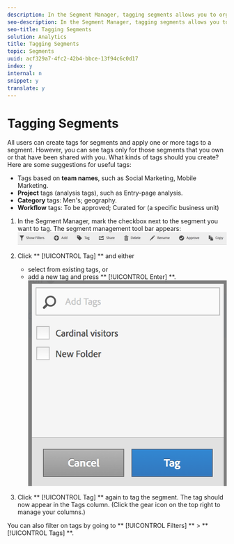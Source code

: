 ```yaml
---
description: In the Segment Manager, tagging segments allows you to organize them.
seo-description: In the Segment Manager, tagging segments allows you to organize them.
seo-title: Tagging Segments
solution: Analytics
title: Tagging Segments
topic: Segments
uuid: acf329a7-4fc2-42b4-bbce-13f94c6c0d17
index: y
internal: n
snippet: y
translate: y
---
```


# Tagging Segments

All users can create tags for segments and apply one or more tags to a segment. However, you can see tags only for those segments that you own or that have been shared with you. What kinds of tags should you create? Here are some suggestions for useful tags: 
* Tags based on **team names**, such as Social Marketing, Mobile Marketing.
* **Project** tags (analysis tags), such as Entry-page analysis.
* **Category** tags: Men's; geography.
* **Workflow** tags: To be approved; Curated for (a specific business unit)


1. In the Segment Manager, mark the checkbox next to the segment you want to tag. The segment management tool bar appears: ![](../../assets/segment_mgmt_toolbar.png)

1. Click ** [!UICONTROL  Tag] ** and either 
    * select from existing tags, or
    * add a new tag and press ** [!UICONTROL  Enter] **. ![](../../assets/tagging_ui.png)


1. Click ** [!UICONTROL  Tag] ** again to tag the segment.
The tag should now appear in the Tags column. (Click the gear icon on the top right to manage your columns.) 

You can also filter on tags by going to ** [!UICONTROL  Filters] ** > ** [!UICONTROL  Tags] **. 
